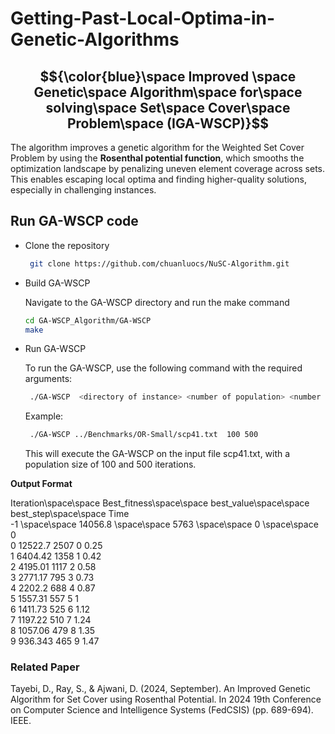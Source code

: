 # Getting-Past-Local-Optima-in-Genetic-Algorithms
## $${\color{blue}\space Improved \space Genetic\space Algorithm\space for\space solving\space Set\space Cover\space Problem\space (IGA-WSCP)}$$
The algorithm improves a genetic algorithm for the Weighted Set Cover Problem by using the **Rosenthal potential function**, which smooths the optimization landscape by penalizing uneven element coverage across sets. This enables escaping local optima and finding higher-quality solutions, especially in challenging instances.


## Run GA-WSCP code
- Clone the repository

  ```bash
   git clone https://github.com/chuanluocs/NuSC-Algorithm.git
   ```

- Build GA-WSCP

  Navigate to the GA-WSCP directory and run the make command

  ```bash
  cd GA-WSCP_Algorithm/GA-WSCP
  make
  ```
- Run GA-WSCP
  
     To run the GA-WSCP, use the following command with the required arguments:

  ```bash
   ./GA-WSCP  <directory of instance> <number of population> <number of iteration>
   ```     
  
  Example:
   ```bash
    ./GA-WSCP ../Benchmarks/OR-Small/scp41.txt  100 500
     ```     

  This will execute the GA-WSCP on the input file scp41.txt, with a population size of 100 and 500 iterations.


**Output Format**

Iteration\space\space  Best_fitness\space\space  best_value\space\space  best_step\space\space   Time </br>
     -1 \space\space  14056.8  \space\space  5763    \space\space   0  \space\space 0    </br>
     0        12522.7        2507       0        0.25  </br>
     1        6404.42        1358       1        0.42   </br>
     2        4195.01        1117       2        0.58   </br>
     3        2771.17        795       3        0.73    </br>
     4        2202.2        688       4        0.87    </br>
     5        1557.31        557       5        1     </br>
     6        1411.73        525       6        1.12   </br>
     7        1197.22        510       7        1.24  </br>
     8        1057.06        479       8        1.35  </br>
     9        936.343        465       9        1.47   </br>
     
### Related Paper

Tayebi, D., Ray, S., & Ajwani, D. (2024, September). An Improved Genetic Algorithm for Set Cover using Rosenthal Potential. In 2024 19th Conference on Computer Science and Intelligence Systems (FedCSIS) (pp. 689-694). IEEE.
